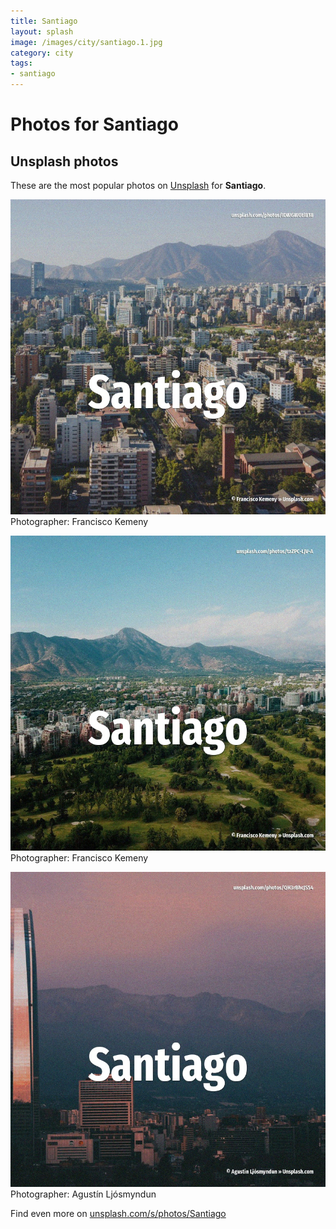 ```yaml
---
title: Santiago
layout: splash
image: /images/city/santiago.1.jpg
category: city
tags:
- santiago
---
```

# Photos for Santiago
 
## Unsplash photos
These are the most popular photos on [Unsplash](https://unsplash.com) for **Santiago**.
 
![Santiago](/images/city/santiago.1.jpg)
Photographer:  Francisco Kemeny
 
![Santiago](/images/city/santiago.2.jpg)
Photographer:  Francisco Kemeny
 
![Santiago](/images/city/santiago.3.jpg)
Photographer:  Agustín Ljósmyndun
 
Find even more on [unsplash.com/s/photos/Santiago](https://unsplash.com/s/photos/Santiago)
 
